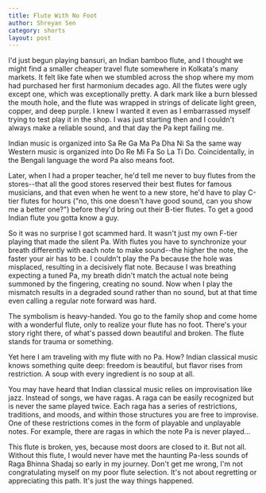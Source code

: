 ```yaml
---
title: Flute With No Foot
author: Shreyan Sen
category: shorts
layout: post
---
```


I'd just begun playing bansuri, an Indian bamboo flute, and I thought we might find a smaller cheaper travel flute somewhere in Kolkata's many markets. It felt like fate when we stumbled across the shop where my mom had purchased her first harmonium decades ago. All the flutes were ugly except one, which was exceptionally pretty. A dark mark like a burn blessed the mouth hole, and the flute was wrapped in strings of delicate light green, copper, and deep purple. I knew I wanted it even as I embarrassed myself trying to test play it in the shop. I was just starting then and I couldn't always make a reliable sound, and that day the Pa kept failing me. 

Indian music is organized into Sa Re Ga Ma Pa Dha Ni Sa the same way Western music is organized into Do Re Mi Fa So La Ti Do. Coincidentally, in the Bengali language the word Pa also means foot. 

Later, when I had a proper teacher, he'd tell me never to buy flutes from the stores--that all the good stores reserved their best flutes for famous musicians, and that even when he went to a new store, he'd have to play C-tier flutes for hours ("no, this one doesn't have good sound, can you show me a better one?") before they'd bring out their B-tier flutes. To get a good Indian flute you gotta know a guy.

So it was no surprise I got scammed hard. It wasn't just my own F-tier playing that made the silent Pa. With flutes you have to synchronize your breath differently with each note to make sound--the higher the note, the faster your air has to be. I couldn't play the Pa because the hole was misplaced, resulting in a decisively flat note. Because I was breathing expecting a tuned Pa, my breath didn't match the actual note being summoned by the fingering, creating no sound. Now when I play the mismatch results in a degraded sound rather than no sound, but at that time even calling a regular note forward was hard.

The symbolism is heavy-handed. You go to the family shop and come home with a wonderful flute, only to realize your flute has no foot. There's your story right there, of what's passed down beautiful and broken. The flute stands for trauma or something. 

Yet here I am traveling with my flute with no Pa. How? Indian classical music knows something quite deep: freedom is beautiful, but flavor rises from restriction. A soup with every ingredient is no soup at all. 

You may have heard that Indian classical music relies on improvisation like jazz. Instead of songs, we have ragas. A raga can be easily recognized but is never the same played twice. Each raga has a series of restrictions, traditions, and moods, and within those structures you are free to improvise. One of these restrictions comes in the form of playable and unplayable notes. For example, there are ragas in which the note Pa is never played...

This flute is broken, yes, because most doors are closed to it. But not all. Without this flute, I would never have met the haunting Pa-less sounds of Raga Bhinna Shadaj so early in my journey. Don't get me wrong, I'm not congratulating myself on my poor flute selection. It's not about regretting or appreciating this path. It's just the way things happened. 